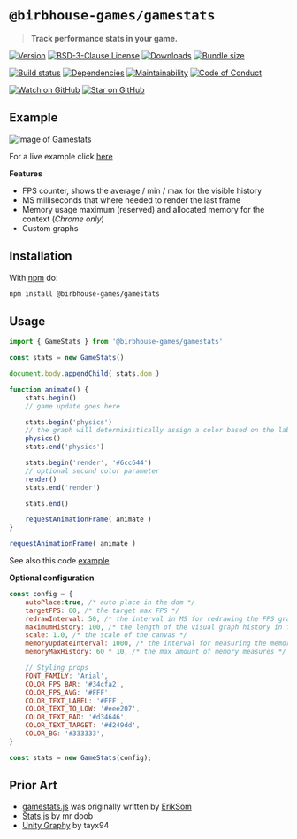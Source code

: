 # `@birbhouse-games/gamestats`

> **Track performance stats in your game.**

[![Version][version-badge]][package]
[![BSD-3-Clause License][license-badge]][license]
[![Downloads][downloads-badge]][npmtrends]
[![Bundle size][bundlephobia-badge]][bundlephobia]

<!-- [![Code Coverage][coveralls-badge]][coveralls] -->

[![Build status][build-status-badge]][build-status]
[![Dependencies][libraries.io-badge]][libraries.io]
[![Maintainability][codeclimate-badge]][codeclimate]
[![Code of Conduct][code-of-conduct-badge]][code-of-conduct]
<!-- [![PRs Welcome][prs-badge]][prs] -->

[![Watch on GitHub][github-watch-badge]][github-watch]
[![Star on GitHub][github-star-badge]][github-star]

## Example
![Image of Gamestats](https://i.imgur.com/nCMwblD.gif)

For a live example click [here](https://birbhouse-games.github.io/gamestats/example/)

**Features**
- FPS counter, shows the average / min / max for the visible history
- MS milliseconds that where needed to render the last frame
- Memory usage maximum (reserved) and allocated memory for the context (*Chrome only*)
- Custom graphs

## Installation

With [npm](https://npmjs.org) do:

```bash
npm install @birbhouse-games/gamestats
```

## Usage

```js
import { GameStats } from '@birbhouse-games/gamestats'

const stats = new GameStats()

document.body.appendChild( stats.dom )

function animate() {
	stats.begin()
	// game update goes here

	stats.begin('physics')
	// the graph will deterministically assign a color based on the label
	physics()
	stats.end('physics')

	stats.begin('render', '#6cc644')
	// optional second color parameter
	render()
	stats.end('render')

	stats.end()

	requestAnimationFrame( animate )
}

requestAnimationFrame( animate )
```
See also this code [example](https://github.com/birbhouse-games/gamestats/blob/main/example/index.html)

**Optional configuration**

```js
const config = {
	autoPlace:true, /* auto place in the dom */
	targetFPS: 60, /* the target max FPS */
	redrawInterval: 50, /* the interval in MS for redrawing the FPS graph */
	maximumHistory: 100, /* the length of the visual graph history in frames */
	scale: 1.0, /* the scale of the canvas */
	memoryUpdateInterval: 1000, /* the interval for measuring the memory */
	memoryMaxHistory: 60 * 10, /* the max amount of memory measures */

	// Styling props
	FONT_FAMILY: 'Arial',
	COLOR_FPS_BAR: '#34cfa2',
	COLOR_FPS_AVG: '#FFF',
	COLOR_TEXT_LABEL: '#FFF',
	COLOR_TEXT_TO_LOW: '#eee207',
	COLOR_TEXT_BAD: '#d34646',
	COLOR_TEXT_TARGET: '#d249dd',
	COLOR_BG: '#333333',
}

const stats = new GameStats(config);
```

## Prior Art
* [gamestats.js](https://github.com/ErikSom/gamestats) was originally written by [ErikSom](https://github.com/ErikSom)
* [Stats.js](https://github.com/mrdoob/stats.js) by mr doob
* [Unity Graphy](https://github.com/Tayx94/graphy) by tayx94






[bundlephobia]: https://bundlephobia.com/result?p=@birbhouse-games/gamestats
[bundlephobia-badge]: https://img.shields.io/bundlephobia/minzip/@birbhouse-games/gamestats.svg?style=flat-square
[build-status]: https://github.com/birbhouse-games/gamestats/actions
[build-status-badge]: https://img.shields.io/github/actions/workflow/status/birbhouse-games/gamestats/release.yml?style=flat-square
[code-of-conduct]: CODE_OF_CONDUCT.md
[code-of-conduct-badge]: https://img.shields.io/badge/code%20of-conduct-ff69b4.svg?style=flat-square
[codeclimate]: https://codeclimate.com/github/birbhouse-games/gamestats
[codeclimate-badge]: https://img.shields.io/codeclimate/maintainability/birbhouse-games/gamestats.svg?style=flat-square
[coveralls]: https://coveralls.io/github/birbhouse-games/gamestats
[coveralls-badge]: https://img.shields.io/coveralls/birbhouse-games/gamestats.svg?style=flat-square
[downloads-badge]: https://img.shields.io/npm/dm/@birbhouse-games/gamestats.svg?style=flat-square
[github-watch]: https://github.com/birbhouse-games/gamestats/watchers
[github-watch-badge]: https://img.shields.io/github/watchers/birbhouse-games/gamestats.svg?style=social
[github-star]: https://github.com/birbhouse-games/gamestats/stargazers
[github-star-badge]: https://img.shields.io/github/stars/birbhouse-games/gamestats.svg?style=social
[libraries.io]: https://libraries.io/npm/@birbhouse-games/gamestats
[libraries.io-badge]: https://img.shields.io/librariesio/release/npm/@birbhouse-games/gamestats.svg?style=flat-square
[license]: LICENSE
[license-badge]: https://img.shields.io/npm/l/@birbhouse-games/gamestats.svg?style=flat-square
[npmtrends]: https://www.npmtrends.com/@birbhouse-games/gamestats
[package]: https://npmjs.com/package/@birbhouse-games/gamestats
[prs]: CONTRIBUTING.md
[prs-badge]: https://img.shields.io/badge/PRs-welcome-brightgreen.svg?style=flat-square
[version-badge]: https://img.shields.io/npm/v/@birbhouse-games/gamestats.svg?style=flat-square
